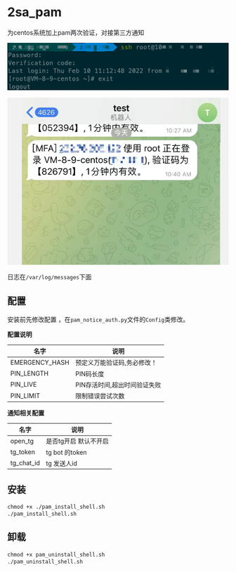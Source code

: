 # 2sa_pam

为centos系统加上pam两次验证，对接第三方通知

![](./img/1.png)

![](./img/2.png)

日志在`/var/log/messages`下面

## 配置

安装前先修改配置 ，在`pam_notice_auth.py`文件的`Config`类修改。

**配置说明**

| 名字 | 说明 |
|---  |---  |
| EMERGENCY_HASH  | 预定义万能验证码,务必修改！ |
|PIN_LENGTH|PIN码长度|
|PIN_LIVE|PIN存活时间,超出时间验证失败|
|PIN_LIMIT|限制错误尝试次数|

**通知相关配置**

| 名字 | 说明 |
|---  |---  |
| open_tg  | 是否tg开启 默认不开启 |
|tg_token|tg bot 的token|
|tg_chat_id| tg 发送人id |

## 安装

```
chmod +x ./pam_install_shell.sh 
./pam_install_shell.sh 
```

## 卸载

```
chmod +x pam_uninstall_shell.sh
./pam_uninstall_shell.sh
```

